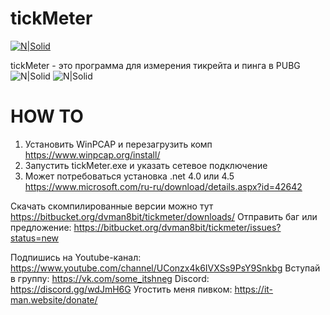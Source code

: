 # tickMeter

[![N|Solid](https://it-man.website/res/pics/ic-256.png)](https://it-man.website)

tickMeter - это программа для измерения тикрейта и пинга в PUBG
![N|Solid](https://it-man.website/res/pics/tickMeter-scr1.jpg)
![N|Solid](https://it-man.website/res/pics/tickMeter-scr2.jpg)
# HOW TO
  1. Установить WinPCAP и перезагрузить комп https://www.winpcap.org/install/
  2. Запустить tickMeter.exe и указать сетевое подключение
  3. Может потребоваться установка .net 4.0 или 4.5 https://www.microsoft.com/ru-ru/download/details.aspx?id=42642

Скачать скомпилированные версии можно тут https://bitbucket.org/dvman8bit/tickmeter/downloads/
Отправить баг или предложение: https://bitbucket.org/dvman8bit/tickmeter/issues?status=new

Подпишись на Youtube-канал: https://www.youtube.com/channel/UConzx4k6IVXSs9PsY9Snkbg
Вступай в группу: https://vk.com/some_itshneg
Discord: https://discord.gg/wdJmH6G
Угостить меня пивком: https://it-man.website/donate/

